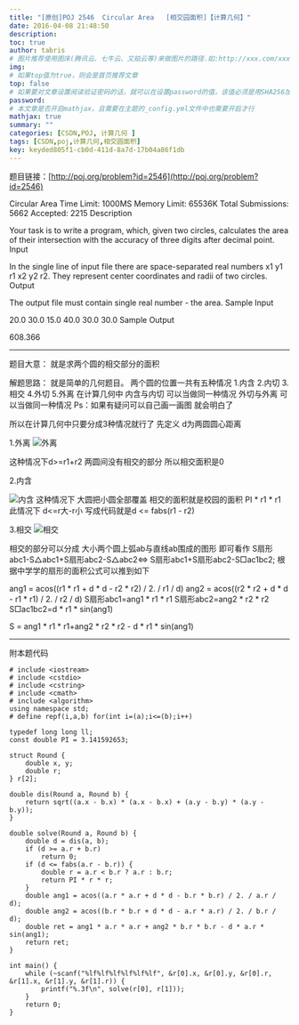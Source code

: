 ```yaml
---
title: "[原创]POJ 2546  Circular Area   [相交园面积]【计算几何】"
date: 2016-04-08 21:48:50
description:
toc: true
author: tabris
# 图片推荐使用图床(腾讯云、七牛云、又拍云等)来做图片的路径.如:http://xxx.com/xxx.jpg
img:
# 如果top值为true，则会是首页推荐文章
top: false
# 如果要对文章设置阅读验证密码的话，就可以在设置password的值，该值必须是用SHA256加密后的密码，防止被他人识破
password:
# 本文章是否开启mathjax，且需要在主题的_config.yml文件中也需要开启才行
mathjax: true
summary: ""
categories: [CSDN,POJ, 计算几何 ]
tags: [CSDN,poj,计算几何,相交圆面积]
key: keyded805f1-cb0d-411d-8a7d-17b04a86f1db
---
```


题目链接：[http://poj.org/problem?id=2546](http://poj.org/problem?id=2546)


Circular Area
Time Limit: 1000MS		Memory Limit: 65536K
Total Submissions: 5662		Accepted: 2215
Description

Your task is to write a program, which, given two circles, calculates the area of their intersection with the accuracy of three digits after decimal point.
Input

In the single line of input file there are space-separated real numbers x1 y1 r1 x2 y2 r2. They represent center coordinates and radii of two circles.
Output

The output file must contain single real number - the area.
Sample Input

20.0 30.0 15.0 40.0 30.0 30.0
Sample Output

608.366

---------------------------

题目大意：
就是求两个圆的相交部分的面积

解题思路：
就是简单的几何题目。
两个圆的位置一共有五种情况
1.内含 2.内切 3.相交 4.外切 5.外离
在计算几何中 内含与内切 可以当做同一种情况  外切与外离 可以当做同一种情况
Ps：如果有疑问可以自己画一画图 就会明白了

所以在计算几何中只要分成3种情况就行了
先定义 d为两圆圆心距离

1.外离
![外离](http://img.blog.csdn.net/20160408213313210)

这种情况下d>=r1+r2
两圆间没有相交的部分
所以相交面积是0

2.内含

![内含](http://img.blog.csdn.net/20160408213509414)
这种情况下 大圆把小圆全部覆盖
相交的面积就是校园的面积 PI * r1 * r1
此情况下 d<=r大-r小
写成代码就是d <= fabs(r1 - r2)

3.相交
![相交](http://img.blog.csdn.net/20160408213838460)

相交的部分可以分成 大小两个圆上弧ab与直线ab围成的图形
即可看作
S扇形abc1-S△abc1+S扇形abc2-S△abc2<=>
S扇形abc1+S扇形abc2-S□ac1bc2;
根据中学学的扇形的面积公式可以推到如下

ang1 = acos((r1 * r1 + d * d - r2 * r2) / 2. / r1 / d)
ang2 = acos((r2 * r2 + d * d - r1 * r1) / 2. / r2 / d)
S扇形abc1=ang1 * r1 * r1
S扇形abc2=ang2 * r2 * r2
S□ac1bc2=d * r1 * sin(ang1)

S = ang1 * r1 * r1+ang2 * r2 * r2 - d * r1 * sin(ang1)


-----------------------
附本题代码
```
# include <iostream>
# include <cstdio>
# include <cstring>
# include <cmath>
# include <algorithm>
using namespace std;
# define repf(i,a,b) for(int i=(a);i<=(b);i++)

typedef long long ll;
const double PI = 3.141592653;

struct Round {
    double x, y;
    double r;
} r[2];

double dis(Round a, Round b) {
    return sqrt((a.x - b.x) * (a.x - b.x) + (a.y - b.y) * (a.y - b.y));
}

double solve(Round a, Round b) {
    double d = dis(a, b);
    if (d >= a.r + b.r)
        return 0;
    if (d <= fabs(a.r - b.r)) {
        double r = a.r < b.r ? a.r : b.r;
        return PI * r * r;
    }
    double ang1 = acos((a.r * a.r + d * d - b.r * b.r) / 2. / a.r / d);
    double ang2 = acos((b.r * b.r + d * d - a.r * a.r) / 2. / b.r / d);
    double ret = ang1 * a.r * a.r + ang2 * b.r * b.r - d * a.r * sin(ang1);
    return ret;
}

int main() {
    while (~scanf("%lf%lf%lf%lf%lf%lf", &r[0].x, &r[0].y, &r[0].r, &r[1].x, &r[1].y, &r[1].r)) {
        printf("%.3f\n", solve(r[0], r[1]));
    }
    return 0;
}
```